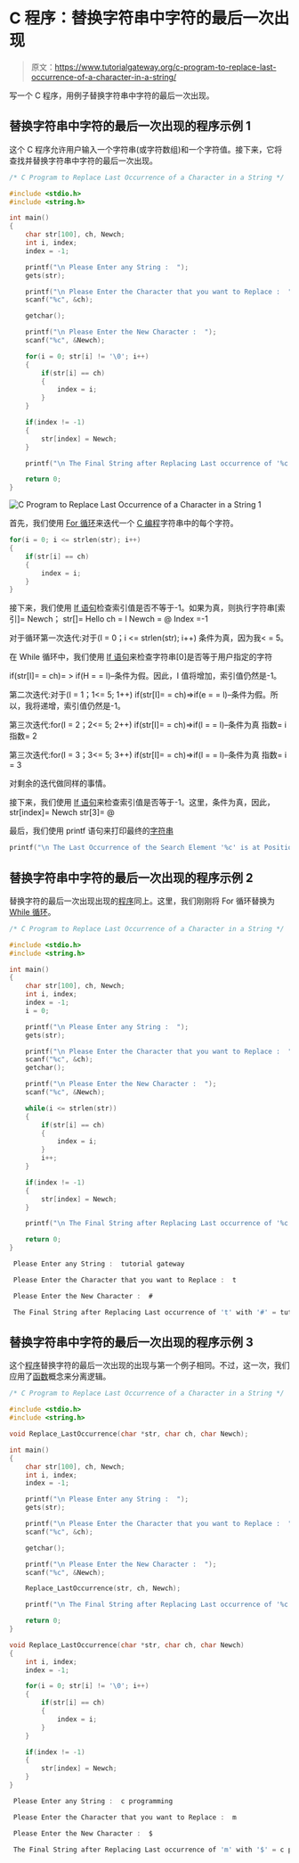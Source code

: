 # C 程序：替换字符串中字符的最后一次出现

> 原文：<https://www.tutorialgateway.org/c-program-to-replace-last-occurrence-of-a-character-in-a-string/>

写一个 C 程序，用例子替换字符串中字符的最后一次出现。

## 替换字符串中字符的最后一次出现的程序示例 1

这个 C 程序允许用户输入一个字符串(或字符数组)和一个字符值。接下来，它将查找并替换字符串中字符的最后一次出现。

```c
/* C Program to Replace Last Occurrence of a Character in a String */

#include <stdio.h>
#include <string.h>

int main()
{
  	char str[100], ch, Newch;
  	int i, index;
  	index = -1;

  	printf("\n Please Enter any String :  ");
  	gets(str);

  	printf("\n Please Enter the Character that you want to Replace :  ");
  	scanf("%c", &ch);

  	getchar();

  	printf("\n Please Enter the New Character :  ");
  	scanf("%c", &Newch);

  	for(i = 0; str[i] != '\0'; i++)
  	{
  		if(str[i] == ch)  
		{
  			index = i;
 		}
	}

	if(index != -1)
  	{
  		str[index] = Newch;
	}

	printf("\n The Final String after Replacing Last occurrence of '%c' with '%c' = %s ", ch, Newch, str);

  	return 0;
}
```

![C Program to Replace Last Occurrence of a Character in a String 1](img/b74dbfe6e786c9b3a3c50e9e5d01d57a.png)

首先，我们使用 [For 循环](https://www.tutorialgateway.org/for-loop-in-c-programming/)来迭代一个 [C 编程](https://www.tutorialgateway.org/c-programming/)字符串中的每个字符。

```c
for(i = 0; i <= strlen(str); i++)
{
	if(str[i] == ch)  
	{
		index = i;  	
	}
}
```

接下来，我们使用 [If 语句](https://www.tutorialgateway.org/if-statement-in-c/)检查索引值是否不等于-1。如果为真，则执行字符串[索引]= Newch；
str[]= Hello
ch = l
Newch = @
Index =-1

对于循环第一次迭代:对于(I = 0；i <= strlen(str); i++)
条件为真，因为我< = 5。

在 While 循环中，我们使用 [If 语句](https://www.tutorialgateway.org/if-statement-in-c/)来检查字符串[0]是否等于用户指定的字符

if(str[I]= = ch)= > if(H = = l)–条件为假。因此，I 值将增加，索引值仍然是-1。

第二次迭代:对于(I = 1；1<= 5; 1++)
if(str[I]= = ch)=>if(e = = l)–条件为假。所以，我将递增，索引值仍然是-1。

第三次迭代:for(I = 2；2<= 5; 2++)
if(str[I]= = ch)=>if(l = = l)–条件为真
指数= i
指数= 2

第三次迭代:for(I = 3；3<= 5; 3++)
if(str[I]= = ch)=>if(l = = l)–条件为真
指数= i = 3

对剩余的迭代做同样的事情。

接下来，我们使用 [If 语句](https://www.tutorialgateway.org/if-statement-in-c/)来检查索引值是否等于-1。这里，条件为真，因此，
str[index]= Newch
str[3]= @

最后，我们使用 printf 语句来打印最终的[字符串](https://www.tutorialgateway.org/c-string/)

```c
printf("\n The Last Occurrence of the Search Element '%c' is at Position %d ", ch, i + 1);
```

## 替换字符串中字符的最后一次出现的程序示例 2

替换字符的最后一次出现出现的[程序](https://www.tutorialgateway.org/c-programming-examples/)同上。这里，我们刚刚将 For 循环替换为 [While 循环](https://www.tutorialgateway.org/while-loop-in-c/)。

```c
/* C Program to Replace Last Occurrence of a Character in a String */

#include <stdio.h>
#include <string.h> 

int main()
{
  	char str[100], ch, Newch;
  	int i, index;
  	index = -1;
  	i = 0;

  	printf("\n Please Enter any String :  ");
  	gets(str);

  	printf("\n Please Enter the Character that you want to Replace :  ");
  	scanf("%c", &ch);  	
  	getchar();

  	printf("\n Please Enter the New Character :  ");
  	scanf("%c", &Newch);

  	while(i <= strlen(str))
  	{
  		if(str[i] == ch)  
		{
  			index = i;
 		}
 		i++;
	}

	if(index != -1)
  	{
  		str[index] = Newch;
	}

	printf("\n The Final String after Replacing Last occurrence of '%c' with '%c' = %s ", ch, Newch, str);

  	return 0;
}
```

```c
 Please Enter any String :  tutorial gateway

 Please Enter the Character that you want to Replace :  t

 Please Enter the New Character :  #

 The Final String after Replacing Last occurrence of 't' with '#' = tutorial ga#eway
```

## 替换字符串中字符的最后一次出现的程序示例 3

这个[程序](https://www.tutorialgateway.org/c-programming-examples/)替换字符的最后一次出现的出现与第一个例子相同。不过，这一次，我们应用了[函数](https://www.tutorialgateway.org/functions-in-c/)概念来分离逻辑。

```c
/* C Program to Replace Last Occurrence of a Character in a String */

#include <stdio.h>
#include <string.h>

void Replace_LastOccurrence(char *str, char ch, char Newch);

int main()
{
  	char str[100], ch, Newch;
  	int i, index;
  	index = -1;

  	printf("\n Please Enter any String :  ");
  	gets(str);

  	printf("\n Please Enter the Character that you want to Replace :  ");
  	scanf("%c", &ch);

  	getchar();

  	printf("\n Please Enter the New Character :  ");
  	scanf("%c", &Newch);

  	Replace_LastOccurrence(str, ch, Newch);

	printf("\n The Final String after Replacing Last occurrence of '%c' with '%c' = %s ", ch, Newch, str);

  	return 0;
}

void Replace_LastOccurrence(char *str, char ch, char Newch)
{
	int i, index;
  	index = -1;

	for(i = 0; str[i] != '\0'; i++)
	{
		if(str[i] == ch)
		{
			index = i;
		}  
	}

	if(index != -1)
  	{
  		str[index] = Newch;
	}
}
```

```c
 Please Enter any String :  c programming

 Please Enter the Character that you want to Replace :  m

 Please Enter the New Character :  $

 The Final String after Replacing Last occurrence of 'm' with '$' = c program$ing
```